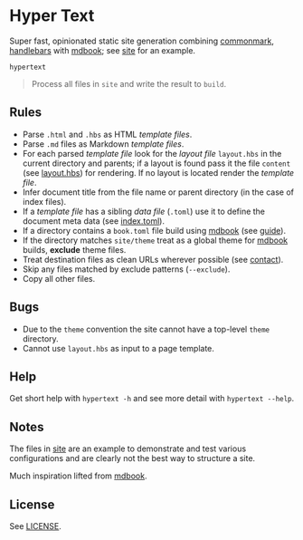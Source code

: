 # Hyper Text

Super fast, opinionated static site generation combining [commonmark][], [handlebars][] with [mdbook][]; see [site](/site) for an example.

```
hypertext
```

> Process all files in `site` and write the result to `build`.

## Rules

* Parse `.html` and `.hbs` as HTML *template files*.
* Parse `.md` files as Markdown *template files*.
* For each parsed *template file* look for the *layout file* `layout.hbs` in the current directory and parents; if a layout is found pass it the file `content` (see [layout.hbs](/site/layout.hbs)) for rendering. If no layout is located render the *template file*.
* Infer document title from the file name or parent directory (in the case of index files).
* If a *template file* has a sibling *data file* (`.toml`) use it to define the document meta data (see [index.toml](/site/index.toml)).
* If a directory contains a `book.toml` file build using [mdbook][] (see [guide](/site/guide)).
* If the directory matches `site/theme` treat as a global theme for [mdbook][] builds, **exclude** theme files.
* Treat destination files as clean URLs wherever possible (see [contact](/site/contact.hbs)).
* Skip any files matched by exclude patterns (`--exclude`).
* Copy all other files.

## Bugs

* Due to the `theme` convention the site cannot have a top-level `theme` directory.
* Cannot use `layout.hbs` as input to a page template.

## Help

Get short help with `hypertext -h` and see more detail with `hypertext --help`.

## Notes

The files in [site](/site) are an example to demonstrate and test various configurations and are clearly not the best way to structure a site.

Much inspiration lifted from [mdbook][].

## License

See [LICENSE](/LICENSE).

[commonmark]: https://commonmark.org/
[handlebars]: https://handlebarsjs.com/
[mdbook]: https://rust-lang.github.io/mdBook/
